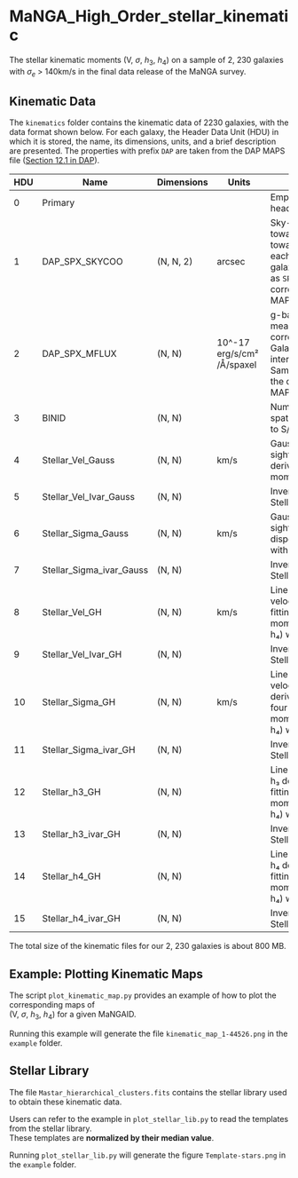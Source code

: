 # MaNGA_High_Order_stellar_kinematic
The stellar kinematic moments (V, $\sigma$, $h_3$, $h_4$) on a sample of 2, 230 galaxies with $\sigma_e$ > 140km/s in the final data release of the MaNGA survey.

## Kinematic Data

The `kinematics` folder contains the kinematic data of 2230 galaxies, with the data format shown below. For each galaxy, the Header Data Unit (HDU) in which it is stored, the name, its dimensions, units, and a brief description are presented. The properties with prefix `DAP` are taken from the DAP MAPS file ([Section 12.1 in DAP](https://ui.adsabs.harvard.edu/abs/2019AJ....158..231W/abstract)).

| HDU | Name | Dimensions | Units | Description |
|-----|------|------------|-------|-------------|
| 0   | Primary |  |  | Empty primary header |
| 1   | DAP_SPX_SKYCOO | (N, N, 2) | arcsec | Sky-right offsets (+x toward +RA, +y toward +DEC) of each spaxel from the galaxy center. Same as `SPX_SKYCOO` in the corresponding MAPS file. |
| 2   | DAP_SPX_MFLUX | (N, N) | 10^-17 erg/s/cm²/Å/spaxel | g-band-weighted mean flux, not corrected for Galactic extinction or internal attenuation. Same as `SPX_MFLUX` in the corresponding MAPS file. |
| 3   | BINID | (N, N) |  | Numerical ID for spatial bins binned to S/N = 30 |
| 4   | Stellar_Vel_Gauss | (N, N) | km/s | Gaussian line-of-sight stellar velocity derived with moments=2. |
| 5   | Stellar_Vel_Ivar_Gauss | (N, N) |  | Inverse variance in Stellar_Vel_Gauss. |
| 6   | Stellar_Sigma_Gauss | (N, N) | km/s | Gaussian line-of-sight stellar velocity dispersion derived with moments=2. |
| 7   | Stellar_Sigma_ivar_Gauss | (N, N) |  | Inverse variance in Stellar_Sigma_Gauss. |
| 8   | Stellar_Vel_GH | (N, N) | km/s | Line-of-sight stellar velocity derived from fitting four kinematic moments (V, σ, h₃, h₄) with moments=4. |
| 9   | Stellar_Vel_Ivar_GH | (N, N) |  | Inverse variance in Stellar_Vel_GH. |
| 10  | Stellar_Sigma_GH | (N, N) | km/s | Line-of-sight stellar velocity dispersion derived from fitting four kinematic moments (V, σ, h₃, h₄) with moments=4. |
| 11  | Stellar_Sigma_ivar_GH | (N, N) |  | Inverse variance in Stellar_Sigma_GH. |
| 12  | Stellar_h3_GH | (N, N) |  | Line-of-sight stellar h₃ derived from fitting four kinematic moments (V, σ, h₃, h₄) with moments=4. |
| 13  | Stellar_h3_ivar_GH | (N, N) |  | Inverse variance in Stellar_h3_GH. |
| 14  | Stellar_h4_GH | (N, N) |  | Line-of-sight stellar h₄ derived from fitting four kinematic moments (V, σ, h₃, h₄) with moments=4. |
| 15  | Stellar_h4_ivar_GH | (N, N) |  | Inverse variance in Stellar_h4_GH. |

The total size of the kinematic files for our 2, 230 galaxies is about 800 MB.

## Example: Plotting Kinematic Maps

The script `plot_kinematic_map.py` provides an example of how to plot the corresponding maps of  
(V, $\sigma$, $h_3$, $h_4$) for a given MaNGAID.  

Running this example will generate the file `kinematic_map_1-44526.png` in the `example` folder.  

## Stellar Library

The file `Mastar_hierarchical_clusters.fits` contains the stellar library used to obtain these kinematic data.  

Users can refer to the example in `plot_stellar_lib.py` to read the templates from the stellar library.  
These templates are **normalized by their median value**.  

Running `plot_stellar_lib.py` will generate the figure `Template-stars.png` in the `example` folder.
